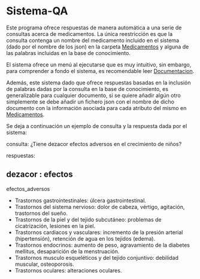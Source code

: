 # Sistema-QA
Este programa ofrece respuestas de manera automática a una serie de consultas acerca de medicamentos. La única reestricción es que la consulta contenga un nombre del medicamento incluido en el sistema (dado por el nombre de los json) en la carpeta [Medicamentos](https://github.com/c-yanguas/Sistema-QA/tree/main/Codigo/Medicamentos) y alguna de las palabras incluidas en la base de conocimiento.

El sistema ofrece un menú al ejecutarse que es muy intuitivo, sin embargo, para comprender a fondo el sistema, es recomendable leer [Documentacion](https://github.com/c-yanguas/Sistema-QA/blob/main/Documentacion.pdf).

Además, este sistema dado que ofrece respuestas basadas en la inclusión de palabras dadas por la consulta en la base de conocimiento, es generalizable para cualquier documento, si se quiere añadir algún otro simplemente se debe añadir un fichero json con el nombre de dicho documento con la información asociada para cada atributo del mismo en [Medicamentos](https://github.com/c-yanguas/Sistema-QA/tree/main/Codigo/Medicamentos).

Se deja a continuación un ejemplo de consulta y la respuesta dada por el sistema:

consulta: ¿Tiene dezacor efectos adversos en el crecimiento de niños?

respuestas:

dezacor : efectos
---------------
efectos_adversos

- Trastornos gastrointestinales: úlcera gastrointestinal.
- Trastornos del sistema nervioso: dolor de cabeza, vértigo, agitación, trastornos del sueño.
- Trastornos de la piel y del tejido subcutáneo: problemas de cicatrización, lesiones en la piel.
- Trastornos cardiacos y vasculares: incremento de la presión arterial (hipertensión), retención de agua en los tejidos (edema).
- Trastornos endocrinos: aumento de peso, agravamiento de la diabetes mellitus, desaparición de la menstruación.
- Trastornos musculo esqueléticos y del tejido conjuntivo: debilidad muscular, osteoporosis.
- Trastornos oculares: alteraciones oculares.  

